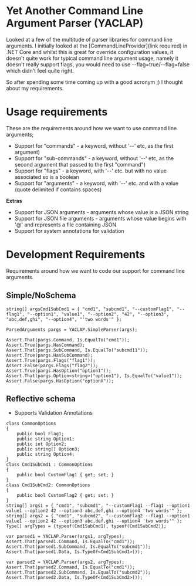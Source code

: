 # Yet Another Command Line Argument Parser (YACLAP)
Looked at a few of the multitude of parser libraries for command line arguments. I initially looked at the [CommandLineProvider](link required) in .NET Core and whilst this is great for override configuration values, it doesn't quite work for typical command line argument usage, namely it doesn't really support flags, you would need to use --flag=true/--flag=false which didn't feel quite right.

So after spending some time coming up with a good acronym ;) I thought about my requirements.

# Usage requirements
These are the requirements around how we want to use command line arguments;

* Support for "commands" - a keyword, without '--' etc, as the first argument)
* Support for "sub-commands"  - a keyword, without '--' etc, as the second argument that passed to the first "command")
* Support for "flags" - a keyword, with '--' etc. but with no value associated so is a boolean
* Support for "arguments" - a keyword, with '--' etc. and with a value (quote delimited if contains spaces)

**Extras**

* Support for JSON arguments - arguments whose value is a JSON string
* Support for JSON file arguments - arguments whose value begins with '@' and represents a file containing JSON
* Support for system annotations for validation

# Development Requirements
Requirements around how we want to code our support for command line arguments.

## Simple/NoSchema
```
string[] argsCmd1SubCmd1 = { "cmd1", "subcmd1", "--customFlag1", "--flag1", "--option1", "value1", "--option2", "42", "--option3", "abc,def,ghi", "--option4", "'two words'" };

ParsedArguments pargs = YACLAP.SimpleParser(args);

Assert.That(pargs.Command, Is.EqualTo("cmd1"));
Assert.True(pargs.HasCommand);
Assert.That(pargs.SubCommand, Is.EqualTo("subcmd11"));
Assert.True(pargs.HasSubCommand);
Assert.True(pargs.Flags("flag1"));
Assert.False(pargs.Flags("flag2"));
Assert.True(pargs.HasOption("option1"));
Assert.That(pargs.Option<string>("option1"), Is.EqualTo("value1"));
Assert.False(pargs.HasOption("optionX"));
```

## Reflective schema
* Supports Validation Annotations

```
class CommonOptions
{
    public bool Flag1;
    public string Option1;
    public int Option2;
    public string[] Option3;
    public string Option4;
}
class Cmd1SubCmd1 : CommonOptions
{
    public bool CustomFlag1 { get; set; }
}
class Cmd1SubCmd2: CommonOptions
{
    public bool CustomFlag2 { get; set; }
}
string[] args1 = { "cmd1", "subcmd1", "--customFlag1 --flag1 --option1 value1 --option2 42 --option3 abc,def,ghi --option4 'two words'" };
string[] args2 = { "cmd1", "subcmd2", "--customFlag2 --flag1 --option1 value1 --option2 42 --option3 abc,def,ghi --option4 'two words'" };
Type[] argTypes = {typeof(Cmd1SubCmd1), typeof(Cmd1SubCmd2)};

var parsed1 = YACLAP.Parser(args1, argTypes);
Assert.That(parsed1.Command, Is.EqualTo("cmd1"));
Assert.That(parsed1.SubCommand, Is.EqualTo("subcmd1"));
Assert.That(parsed1.Data, Is.TypeOf<Cmd1SubCmd1>());

var parsed2 = YACLAP.Parser(args2, argTypes);
Assert.That(parsed2.Command, Is.EqualTo("cmd1"));
Assert.That(parsed2.SubCommand, Is.EqualTo("subcmd2"));
Assert.That(parsed2.Data, Is.TypeOf<Cmd1SubCmd2>());

```

